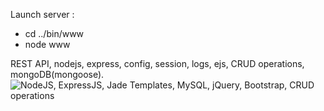 Launch server : 
- cd ../bin/www
- node www


REST API, nodejs, express, config, session, logs, ejs, CRUD operations, mongoDB(mongoose). 
![NodeJS, ExpressJS, Jade Templates, MySQL, jQuery, Bootstrap, CRUD operations](https://github.com/DenysSidorov/NodeJS-Rest-Api-with-Mongo/raw/master/rest.jpg)
